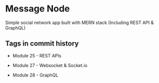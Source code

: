 # Message Node

Simple social network app built with MERN stack (Including REST API & GraphQL)

## Tags in commit history

- Module 25 - REST APIs

- Module 27 - Websocket & Socket.io

- Module 28 - GraphQL